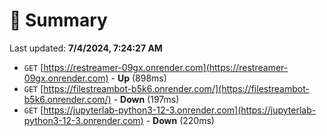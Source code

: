 # 📖 Summary
Last updated: **7/4/2024, 7:24:27 AM**

- `GET` [https://restreamer-09gx.onrender.com](https://restreamer-09gx.onrender.com) - **Up** (898ms)
- `GET` [https://filestreambot-b5k6.onrender.com/](https://filestreambot-b5k6.onrender.com/) - **Down** (197ms)
- `GET` [https://jupyterlab-python3-12-3.onrender.com](https://jupyterlab-python3-12-3.onrender.com) - **Down** (220ms)

